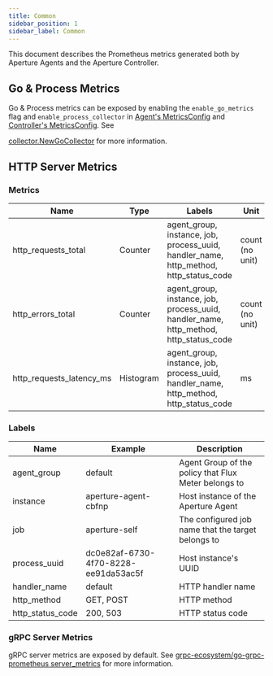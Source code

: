 ```yaml
---
title: Common
sidebar_position: 1
sidebar_label: Common
---
```


This document describes the Prometheus metrics generated both by Aperture Agents
and the Aperture Controller.

## Go & Process Metrics

Go & Process metrics can be exposed by enabling the `enable_go_metrics` flag and
`enable_process_collector` in
[Agent's MetricsConfig](reference/configuration/agent.md#metrics-config) and
[Controller's MetricsConfig](reference/configuration/controller.md#metrics-config).
See

<!-- vale off -->

[collector.NewGoCollector](https://pkg.go.dev/github.com/prometheus/client_golang@v1.13.0/prometheus/collectors#NewGoCollector)
for more information.

<!-- vale on -->

## HTTP Server Metrics

### Metrics

<!-- vale off -->

| Name                     | Type      | Labels                                                                                | Unit            | Description                                     |
| ------------------------ | --------- | ------------------------------------------------------------------------------------- | --------------- | ----------------------------------------------- |
| http_requests_total      | Counter   | agent_group, instance, job, process_uuid, handler_name, http_method, http_status_code | count (no unit) | Total number of requests received               |
| http_errors_total        | Counter   | agent_group, instance, job, process_uuid, handler_name, http_method, http_status_code | count (no unit) | Total number of errors that occurred            |
| http_requests_latency_ms | Histogram | agent_group, instance, job, process_uuid, handler_name, http_method, http_status_code | ms              | Latency of the requests processed by the server |

<!-- vale on -->

### Labels

<!-- vale off -->

| Name             | Example                              | Description                                          |
| ---------------- | ------------------------------------ | ---------------------------------------------------- |
| agent_group      | default                              | Agent Group of the policy that Flux Meter belongs to |
| instance         | aperture-agent-cbfnp                 | Host instance of the Aperture Agent                  |
| job              | aperture-self                        | The configured job name that the target belongs to   |
| process_uuid     | dc0e82af-6730-4f70-8228-ee91da53ac5f | Host instance's UUID                                 |
| handler_name     | default                              | HTTP handler name                                    |
| http_method      | GET, POST                            | HTTP method                                          |
| http_status_code | 200, 503                             | HTTP status code                                     |

<!-- vale on -->

### gRPC Server Metrics

gRPC server metrics are exposed by default. See
[grpc-ecosystem/go-grpc-prometheus server_metrics](https://pkg.go.dev/github.com/grpc-ecosystem/go-grpc-prometheus#NewServerMetrics)
for more information.

